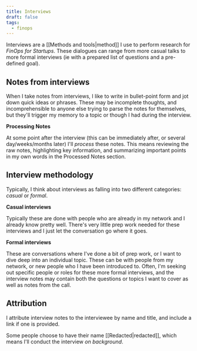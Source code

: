 ```yaml
---
title: Interviews
draft: false
tags:
  - finops
---
```

Interviews are a [[Methods and tools|method]] I use to perform research for *FinOps for Startups*. These dialogues can range from more casual talks to more formal interviews (ie with a prepared list of questions and a pre-defined goal).

## Notes from interviews
When I take notes from interviews, I like to write in bullet-point form and jot down quick ideas or phrases. These may be incomplete thoughts, and incomprehensible to anyone else trying to parse the notes for themselves, but they'll trigger my memory to a topic or though I had during the interview.

**Processing Notes**

At some point after the interview (this can be immediately after, or several day/weeks/months later) I'll *process* these notes. This means reviewing the raw notes, highlighting key information, and summarizing important points in my own words in the Processed Notes section.

## Interview methodology
Typically, I think about interviews as falling into two different categories: *casual* or *formal*.

**Casual interviews**

Typically these are done with people who are already in my network and I already know pretty well. There's very little prep work needed for these interviews and I just let the conversation go where it goes.

**Formal interviews**

These are conversations where I've done a bit of prep work, or I want to dive deep into an individual topic. These can be with people from my network, or new people who I have been introduced to. Often, I'm seeking out specific people or roles for these more formal interviews, and the interview notes may contain both the questions or topics I want to cover as well as notes from the call.

## Attribution
I attribute interview notes to the interviewee by name and title, and include a link if one is provided.

Some people choose to have their name [[Redacted|redacted]], which means I'll conduct the interview *on background*.